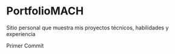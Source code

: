 # PortfolioMACH
Sitio personal que muestra mis proyectos técnicos, habilidades y experiencia

Primer Commit 
